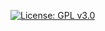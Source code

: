 [![License: GPL v3.0](https://img.shields.io/badge/License-GPLv3-blue.svg)](https://www.gnu.org/licenses/gpl-3.0)

